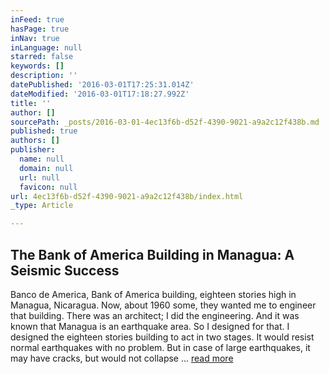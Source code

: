 ```yaml
---
inFeed: true
hasPage: true
inNav: true
inLanguage: null
starred: false
keywords: []
description: ''
datePublished: '2016-03-01T17:25:31.014Z'
dateModified: '2016-03-01T17:18:27.992Z'
title: ''
author: []
sourcePath: _posts/2016-03-01-4ec13f6b-d52f-4390-9021-a9a2c12f438b.md
published: true
authors: []
publisher:
  name: null
  domain: null
  url: null
  favicon: null
url: 4ec13f6b-d52f-4390-9021-a9a2c12f438b/index.html
_type: Article

---
```

## The Bank of America Building in Managua: A Seismic Success

Banco de America, Bank of America building, eighteen stories high in Managua, Nicaragua. Now, about 1960 some, they wanted me to engineer that building. There was an architect; I did the engineering. And it was known that Managua is an earthquake area. So I designed for that. I designed the eighteen stories building to act in two stages. It would resist normal earthquakes with no problem. But in case of large earthquakes, it may have cracks, but would not collapse ... [read more][0]

[0]: http://www.oac.cdlib.org/view?docId=kt4w1003s9;NAAN=13030&doc.view=frames&chunk.id=d0e10464&toc.id=d0e10239&brand=oac4